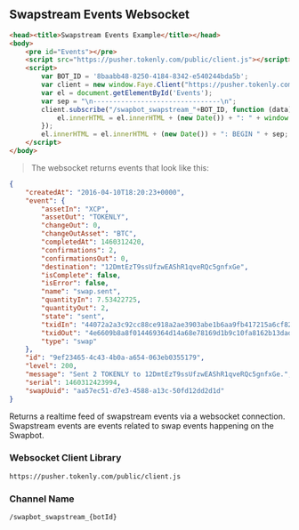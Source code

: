## Swapstream Events Websocket

```html
<head><title>Swapstream Events Example</title></head>
<body>
    <pre id="Events"></pre>
    <script src="https://pusher.tokenly.com/public/client.js"></script>
    <script>
        var BOT_ID = '8baabb48-8250-4184-8342-e540244bda5b';
        var client = new window.Faye.Client("https://pusher.tokenly.com/public");
        var el = document.getElementById('Events');
        var sep = "\n--------------------------------\n";
        client.subscribe("/swapbot_swapstream_"+BOT_ID, function (data) {
            el.innerHTML = el.innerHTML + (new Date()) + ": " + window.JSON.stringify(data) + sep;
        });
        el.innerHTML = el.innerHTML + (new Date()) + ": BEGIN " + sep;
    </script>
</body>
```

> The websocket returns events that look like this:

```json
{
    "createdAt": "2016-04-10T18:20:23+0000",
    "event": {
        "assetIn": "XCP",
        "assetOut": "TOKENLY",
        "changeOut": 0,
        "changeOutAsset": "BTC",
        "completedAt": 1460312420,
        "confirmations": 2,
        "confirmationsOut": 0,
        "destination": "12DmtEzT9ssUfzwEAShR1qveRQc5gnfxGe",
        "isComplete": false,
        "isError": false,
        "name": "swap.sent",
        "quantityIn": 7.53422725,
        "quantityOut": 2,
        "state": "sent",
        "txidIn": "44072a2a3c92cc88ce918a2ae3903abe1b6aa9fb417215a6cf822d75b0accf1c",
        "txidOut": "4e6609b8a8f014469364d14a68e78169d1b9c10fa8162b13dadfb84c5102573f",
        "type": "swap"
    },
    "id": "9ef23465-4c43-4b0a-a654-063eb0355179",
    "level": 200,
    "message": "Sent 2 TOKENLY to 12DmtEzT9ssUfzwEAShR1qveRQc5gnfxGe.",
    "serial": 1460312423994,
    "swapUuid": "aa57ec51-d7e3-4588-a13c-50fd12dd2d1d"
}
```


Returns a realtime feed of swapstream events via a websocket connection.  Swapstream events are events related to swap events happening on the Swapbot.

### Websocket Client Library

`https://pusher.tokenly.com/public/client.js`

### Channel Name

`/swapbot_swapstream_{botId}`
